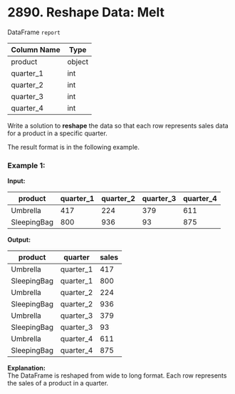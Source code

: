 # 2890. Reshape Data: Melt

DataFrame `report`

| Column Name | Type   |
|-------------|--------|
| product     | object |
| quarter_1   | int    |
| quarter_2   | int    |
| quarter_3   | int    |
| quarter_4   | int    |

Write a solution to **reshape** the data so that each row represents sales data for a product in a specific quarter.

The result format is in the following example.

### Example 1:
**Input:**

| product     | quarter_1 | quarter_2 | quarter_3 | quarter_4 |
|-------------|-----------|-----------|-----------|-----------|
| Umbrella    | 417       | 224       | 379       | 611       |
| SleepingBag | 800       | 936       | 93        | 875       |

**Output:**

| product     | quarter   | sales |
|-------------|-----------|-------|
| Umbrella    | quarter_1 | 417   |
| SleepingBag | quarter_1 | 800   |
| Umbrella    | quarter_2 | 224   |
| SleepingBag | quarter_2 | 936   |
| Umbrella    | quarter_3 | 379   |
| SleepingBag | quarter_3 | 93    |
| Umbrella    | quarter_4 | 611   |
| SleepingBag | quarter_4 | 875   |

**Explanation:**  
The DataFrame is reshaped from wide to long format. Each row represents the sales of a product in a quarter.